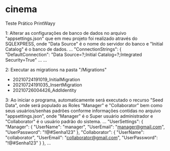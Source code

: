 # cinema
Teste Prático PrintWayy

1: Alterar as configurações de banco de dados no arquivo "appsettings.json" que em meu projeto foi realizado através do SQLEXPRESS,
onde "Data Source" é o nome do servidor do banco e "Initial Catalog" é o banco de dados.
	...
    "ConnectionStrings": {
        "DefaultConnection": "Data Source=?;Initial Catalog=?;Integrated Security=True"
		...
	...

2: Executar as migrations na pasta "/Migrations"
- 20210724191019_InitialMigration
- 20210724191035_InsertMigration
- 20210726004426_AddIdentity

3: Ao iniciar o programa, automaticamente será executado o recurso "Seed Data", onde será populado as Roles "Manager" e "Collaborator" bem como seus usuários/senhas padrões conforme
informações contidas no arquivo "appsettings.json", onde "Manager" é o Super usuário administrador e "Collaborator" é o usuário padrão do sistema.
	...
	"UserSettings": {
        "Manager": {
            "UserName": "manager",
            "UserEmail": "manager@gmail.com",
            "UserPassword": "!@#Senha123"
        },
        "Collaborator": {
            "UserName": "collaborator",
            "UserEmail": "collaborator@gmail.com",
            "UserPassword": "!@#Senha123"
        }
    },
	...
